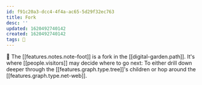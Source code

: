```yaml
---
id: f91c20a3-dcc4-4f4a-ac65-5d29f32ec763
title: Fork
desc: ''
updated: 1620492740142
created: 1620492740142
tags: 🌱
---
```


🚏 The [[features.notes.note-foot]] is a fork in the [[digital-garden.path]]. It's where [[people.visitors]] may decide where to go next: To either drill down deeper through the [[features.graph.type.tree]]'s children or hop around the [[features.graph.type.net-web]].

